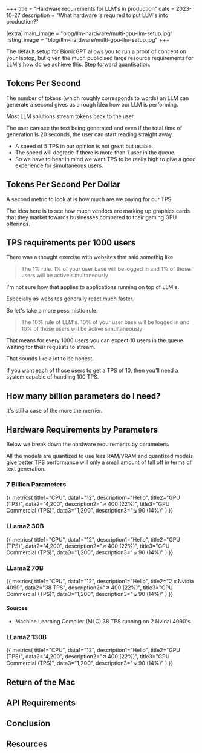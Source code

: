 +++
title = "Hardware requirements for LLM's in production"
date = 2023-10-27
description = "What hardware is required to put LLM's into production?"

[extra]
main_image = "blog/llm-hardware/multi-gpu-llm-setup.jpg"
listing_image = "blog/llm-hardware/multi-gpu-llm-setup.jpg"
+++

The default setup for BionicGPT allows you to run a proof of concept on your laptop, but given the much publicised large resource requirements for LLM's how do we achieve this. Step forward quantisation.	

## Tokens Per Second

The number of tokens (which roughly corresponds to words) an LLM can generate a second gives us a rough idea how our LLM is performing.

Most LLM solutions stream tokens back to the user. 

The user can see the text being generated and even if the total time of generation is 20 seconds, the user can start reading straight away.

* A speed of 5 TPS in our opinion is not great but usable.
* The speed will degrade if there is more than 1 user in the queue.
* So we have to bear in mind we want TPS to be really high to give a good experience for simultaneous users.

## Tokens Per Second Per Dollar

A second metric to look at is how much are we paying for our TPS.

The idea here is to see how much vendors are marking up graphics cards that they market towards businesses compared to their gaming GPU offerings.

## TPS requirements per 1000 users

There was a thought exercise with websites that said somethig like

> The 1% rule. 1% of your user base will be logged in and 1% of those users will be active simultaneously

I'm not sure how that applies to applications running on top of LLM's.

Especially as websites generally react much faster.

So let's take a more pessimistic rule.


> The 10% rule of LLM's. 10% of your user base will be logged in and 10% of those users will be active simultaneously

That means for every 1000 users you can expect 10 users in the queue waiting for their requests to stream.

That sounds like a lot to be honest.

If you want each of those users to get a TPS of 10, then you'll need a system capable of handling 100 TPS.

## How many billion parameters do I need?

It's still a case of the more the merrier.

## Hardware Requirements by Parameters

Below we break down the hardware requirements by parameters. 

All the models are quantized to use less RAM/VRAM and quantized models give better TPS performance will only a small amount of fall off in terms of text generation.

### 7 Billion Parameters


{{ metrics(
    title1="CPU",
    data1="12",
    description1="Hello",
    title2="GPU (TPS)",
    data2="4,200",
    description2="↗︎ 400 (22%)",
    title3="GPU Commercial (TPS)",
    data3="1,200",
    description3="↘︎ 90 (14%)"
) }}

### LLama2 30B

{{ metrics(
    title1="CPU",
    data1="12",
    description1="Hello",
    title2="GPU (TPS)",
    data2="4,200",
    description2="↗︎ 400 (22%)",
    title3="GPU Commercial (TPS)",
    data3="1,200",
    description3="↘︎ 90 (14%)"
) }}

### LLama2 70B

{{ metrics(
    title1="CPU",
    data1="12",
    description1="Hello",
    title2="2 x Nvidia 4090",
    data2="38 TPS",
    description2="↗︎ 400 (22%)",
    title3="GPU Commercial (TPS)",
    data3="1,200",
    description3="↘︎ 90 (14%)"
) }}

#### Sources

* Machine Learning Compiler (MLC) 38 TPS running on 2 Nvidai 4090's

### LLama2 130B

{{ metrics(
    title1="CPU",
    data1="12",
    description1="Hello",
    title2="GPU (TPS)",
    data2="4,200",
    description2="↗︎ 400 (22%)",
    title3="GPU Commercial (TPS)",
    data3="1,200",
    description3="↘︎ 90 (14%)"
) }}

## Return of the Mac

## API Requirements

## Conclusion

## Resources
